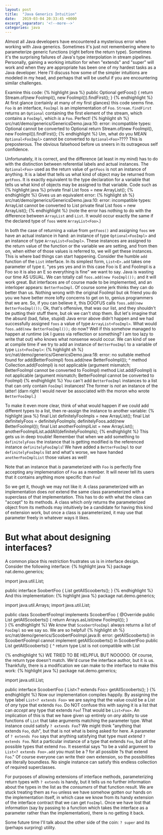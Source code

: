 ```yaml
---
layout: post
title:  "Java Generics Intuition"
date:   2019-03-04 20:33:45 +0000
excerpt_separator: '<!--more-->'
categories: java
---
```

Almost all Java developers have encountered a mysterious error when working with Java generics. Sometimes it\'s just not remembering where to parameterize generic functions (right before the return type). Sometimes it\'s the surprising failures of Java\'s type interpolation in stream pipelines. Personally, gaining a working intuition for when \"extends\" and \"super\" will work and when they are appropriate has been one of my hardest tasks as a Java developer. Here I\'ll discuss how some of the simpler intuitions are modeled in my head, and perhaps that will be useful if you are encountering similar challenges.
<!--more-->

Examine this code:
{% highlight java %}
public Optional<Foo> getFoos() {
    return Stream.of(new FooImpl(), new FooImpl()).findFirst();
}
{% endhighlight %}
At first glance (certainly at many of my first glances) this code seems fine. `Foo` is an interface, `FooImpl` is an implementation of `Foo`. `Stream.findFirst` returns an `Optional` containing the first element of the stream, which contains a `FooImpl`, which *is* a `Foo`. Perfect!
{% highlight sh %}
src/nat/demo/generics/GenericsDemo.java:10: error: incompatible types: Optional<FooImpl> cannot be converted to Optional<Foo>
        return Stream.of(new FooImpl(), new FooImpl()).findFirst();
{% endhighlight %}
Um, what do you MEAN `Optional<FooImpl>` cannot be converted to `Optional<Foo>`???? This is preposterous. The obvious falsehood before us sneers in its outrageous self confidence.

Unfortunately, it is correct, and the difference (at least in my mind) has to do with the distinction between referential labels and actual instances. The `Optional<Foo>` used as the return value of `getFoos` is not an instance of anything. It is a label that tells us what kind of object may be returned from `getFoos`. It is exactly equivalent to the type declaration for a variable that tells us what kind of objects may be assigned to that variable. Code such as
{% highlight java %}
private final List<Foo> foos = new ArrayList<FooImpl>();
{% endhighlight %}
Gives us an equivalent error:
{% highlight sh %}
src/nat/demo/generics/GenericsDemo.java:10: error: incompatible types: ArrayList<FooImpl> cannot be converted to List<Foo>
    private final List<Foo> foos = new ArrayList<FooImpl>();
{% endhighlight %}
(note the error has nothing to do with the difference between `ArrayList` and `List`. It would occur exactly the same if the declared type of `foos` were `ArrayList<Foo>`.)

In both the case of returning a value from `getFoos()` and assigning `foos` we have an actual instance in hand: an instance of type `Optional<FooImpl>` and an instance of type `ArrayList<FooImpl>`. These instances are assigned to the return value of the function or the variable we are setting, and from then on, when either of those values is referred to, we will get these instances. This is where bad things can start happening. Consider the humble `add` function of the `List` interface. In its simplest form, `List<E>.add` takes one parameter of type `E`. \"yes yes yes and in this case Foo is E and FooImpl is a Foo so it is also an E so everything is fine\" we want to say. Java is wasting our time AS USUAL. We can totally call `foos.add(new FooImpl());` and it will work great. But interfaces are of course made to be implemented, and an interloper appears: `BetterFooImpl`. Of course some jerk thinks they can do better than us. Nothing wrong with the original FooImpl but ok friend you do you we have better more lofty concerns to get on to, genius programmers that we are. So, if you can believe it, this DOOFUS calls `foos.add(new BetterFooImpl());` Ok, that\'s offensive, that was our list, and they shouldn\'t be putting their stuff there, but ok we can\'t stop them. But let\'s imagine that the absurd (bad, false, stupid) Java error above didn\'t happen and we had successfully assigned `foos` a value of type `ArrayList<FooImpl>`. What would `foos.add(new BetterFooImpl());` do now? Well if this somehow managed to happen at runtime (ok I guess via reflection or something? I am too lazy to write that out) who knows what nonsense would occur. We can kind of see at compile time if we try to add an instance of `BetterFooImpl` to a variable of type `List<FooImpl>`:
{% highlight sh %}
src/nat/demo/generics/GenericsDemo.java:18: error: no suitable method found for add(BetterFooImpl)
        foos.add(new BetterFooImpl());
            ^
    method Collection.add(FooImpl) is not applicable
      (argument mismatch; BetterFooImpl cannot be converted to FooImpl)
    method List.add(FooImpl) is not applicable
      (argument mismatch; BetterFooImpl cannot be converted to FooImpl)
{% endhighlight %}
You can\'t add `BetterFooImpl` instances to a list that can only contain `FooImpl` instances! The former is *not* an instance of the latter! (darn right I would never be associated with the moron who wrote `BetterFooImpl`.)

To make it even more clear, think of what would happen if we could add different types to a list, then re-assign the instance to another variable:
{% highlight java %}
final List<FooImpl> definitelyFooImpls = new ArrayList<FooImpl>();
final List<Foo> definitelyFoos = definitelyFooImpls;
definitelyFoos.add(new BetterFooImpl());
final List<FooImpl> anotherFooImplList = new ArrayList<FooImpl>();
anotherFooImplList.addAll(definitelyFooImpls);
{% endhighlight %}
This gets us in deep trouble! Remember that when we add something to `definitelyFoos` the instance that is getting modified is the referenced instance `definitelyFooImpls`! We have added a `BetterFooImpl` to our `definitelyFooImpls` list and what\'s worse, we have handed `anotherFooImplList` those values as well!

Note that an instance that *is* parameterized with `Foo` is perfectly fine accepting any implemenation of `Foo` as a member. It will never tell its users that it contains anything more specific than `Foo`!

So we get it, though we may not like it: A class parameterized with an implementation does *not* extend the same class parameterized with a superclass of that implementation. This has to do with what the class can \"accept\" to its methods. A class which *only* returns the parameterized object from its methods may intuitively be a candidate for having this kind of extension work, but once a class is parameterized, it may use that parameter freely in whatever ways it likes.

But what about designing interfaces?
====================================

A common place this restriction frustrates us is in interface design. Consider the following interface:
{% highlight java %}
package nat.demo.generics;

import java.util.List;

public interface SoobertFoo {
    List<Foo> getAllScooberts();
}
{% endhighlight %}
And this implementation:
{% highlight java %}
package nat.demo.generics;

import java.util.Arrays;
import java.util.List;

public class ScoobertFooImpl implements ScoobertFoo {
    @Override
    public List<FooImpl> getAllScooberts() {
        return Arrays.asList(new FooImpl());
    }   
}
{% endhighlight %}
We *know* that `ScoobertFooImpl` always returns a list of `FooImpl` so we say so. We are so helpful!
{% highlight sh %}
src/nat/demo/generics/ScoobertFooImpl.java:8: error: getAllScooberts() in ScoobertFooImpl cannot implement getAllScooberts() in ScoobertFoo
    public List<FooImpl> getAllScooberts() {
                         ^
  return type List<FooImpl> is not compatible with List<Foo>

{% endhighlight %}
WE TRIED TO BE HELPFUL BUT NOOOOO. Of course, the return type doesn\'t match. We\'d curse the interface author, but it is us. Thankfully, there is a modification we can make to the interface to make this work:
{% highlight java %}
package nat.demo.generics;

import java.util.List;

public interface ScoobertFoo {
    List<? extends Foo> getAllScooberts();
}
{% endhighlight %}
Now our implementation compiles happily. By assigning the type label `List<? extends Foo>` we are saying that the value could be a List of *any* type that extends `Foo`. Do NOT confuse this with saying it is a list that can *accept* any type that extends `Foo`! That would be `List<Foo>`. An implication of this is that we have given up entirely on *any* ability to use functions of `List` that take arguments matching the parameter type. What instance could satisfy `? extends Foo`? We might think \"anything that extends `Foo`, duh\", but that is not what is being asked for here. A parameter of `? extends Foo` says that anything satisfying that type must *extend* `? extends Foo`. Not a particular instance of a type that extends `Foo`, but *all* the possible types that extend `Foo`. It essential says \"to be a valid argument to `List<? extends Foo>.add` you must be a ? for all possible ?s that extend `Foo`.\" Of course everyone can write their own extension, so the possibilities are literally boundless. No single instance can satisfy this endless collection of required superclasses.

For purposes of allowing extensions of interface methods, parameterizing return types with `? extends` is handy, but it tells us no further information about the types in the list as the *consumers* of that function result. We are stuck treating them as `Foo` unless we have somehow gotten our hands on the implementation itself, in which case we know from its handy extension of the interface contract that we can get `FooImpl`. Once we have lost that information (say by passing to a function which takes the interface as a parameter rather than the implementation), there is no getting it back.

Some future time I\'ll talk about the other side of the coin: `? super` and its (perhaps surpring) utility.
